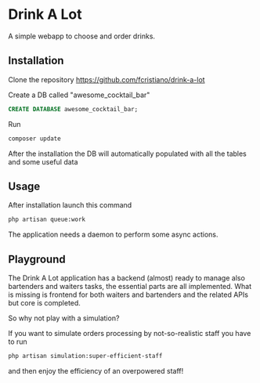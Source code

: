 # Drink A Lot
A simple webapp to choose and order drinks.

## Installation
Clone the repository https://github.com/fcristiano/drink-a-lot

Create a DB called "awesome_cocktail_bar"
```sql
CREATE DATABASE awesome_cocktail_bar;
```

Run
```bash
composer update
```

After the installation the DB will automatically populated with all the tables and some useful data

## Usage
After installation launch this command

```bash
php artisan queue:work
```

The application needs a daemon to perform some async actions. 

## Playground
The Drink A Lot application has a backend (almost) ready to manage also bartenders and waiters tasks, the essential parts are all implemented.
What is missing is frontend for both waiters and bartenders and the related APIs but core is completed.

So why not play with a simulation? 

If you want to simulate orders processing by not-so-realistic staff you have to run
```bash
php artisan simulation:super-efficient-staff
```  
and then enjoy the efficiency of an overpowered staff!
